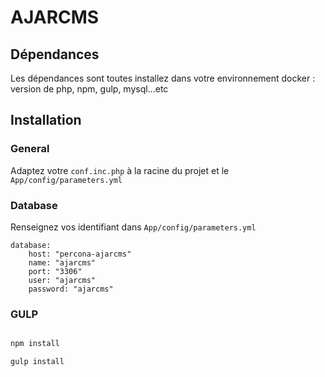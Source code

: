 AJARCMS
=====

## Dépendances

Les dépendances sont toutes installez dans votre environnement docker : version de php, npm, gulp, mysql...etc

## Installation

### General
Adaptez votre `conf.inc.php` à la racine du projet et le `App/config/parameters.yml`

### Database
Renseignez vos identifiant dans `App/config/parameters.yml`
```
database:
    host: "percona-ajarcms"
    name: "ajarcms"
    port: "3306"
    user: "ajarcms"
    password: "ajarcms"
```

### GULP
```sh

npm install

gulp install

```